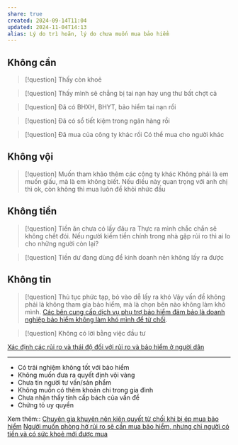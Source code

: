 ```yaml
---
share: true
created: 2024-09-14T11:04
updated: 2024-11-04T14:13
alias: Lý do trì hoãn, lý do chưa muốn mua bảo hiểm
---
```

## Không cần
> [!question] Thấy còn khoẻ

> [!question] Thấy mình sẽ chẳng bị tai nạn hay ung thư bất chợt cả

> [!question] Đã có BHXH, BHYT, bảo hiểm tai nạn rồi

> [!question] Đã có sổ tiết kiệm trong ngân hàng rồi

> [!question] Đã mua của công ty khác rồi
> Có thể mua cho người khác

## Không vội
> [!question] Muốn tham khảo thêm các công ty khác
> Không phải là em muốn giấu, mà là em không biết. Nếu điều này quan trọng với anh chị thì ok, còn không thì mua luôn để khỏi nhức đầu

## Không tiền
> [!question] Tiền ăn chưa có lấy đâu ra
> Thực ra mình chắc chắn sẽ không chết đói. Nếu người kiếm tiền chính trong nhà gặp rủi ro thì ai lo cho những người còn lại?

> [!question] Tiền dư đang dùng để kinh doanh nên không lấy ra được

## Không tin
> [!question] Thủ tục phức tạp, bỏ vào dễ lấy ra khó
>Vậy vấn đề không phải là không tham gia bảo hiểm, mà là chọn bên nào không làm khó mình. [Các bên cung cấp dịch vụ phụ trợ bảo hiểm đảm bảo là doanh nghiệp bảo hiểm không làm khó mình để từ chối](../C%C3%B4ng%20ty,%20%C4%91%E1%BA%A1i%20l%C3%BD,%20h%E1%BB%A3p%20%C4%91%E1%BB%93ng/C%C3%A1c%20b%C3%AAn%20cung%20c%E1%BA%A5p%20d%E1%BB%8Bch%20v%E1%BB%A5%20ph%E1%BB%A5%20tr%E1%BB%A3%20b%E1%BA%A3o%20hi%E1%BB%83m%20%C4%91%E1%BA%A3m%20b%E1%BA%A3o%20l%C3%A0%20doanh%20nghi%E1%BB%87p%20b%E1%BA%A3o%20hi%E1%BB%83m%20kh%C3%B4ng%20l%C3%A0m%20kh%C3%B3%20m%C3%ACnh%20%C4%91%E1%BB%83%20t%E1%BB%AB%20ch%E1%BB%91i.md).

> [!question] Không có lời bằng việc đầu tư


[Xác định các rủi ro và thái độ đối với rủi ro và bảo hiểm ở người dân](../../../../%F0%9F%93%90%20D%E1%BB%B1%20%C3%A1n/Ch%E1%BA%A1y%20ch%E1%BB%89%20ti%C3%AAu/B%E1%BA%A3o%20hi%E1%BB%83m/Nghi%C3%AAn%20c%E1%BB%A9u%20ng%C6%B0%E1%BB%9Di%20d%C3%B9ng/X%C3%A1c%20%C4%91%E1%BB%8Bnh%20c%C3%A1c%20r%E1%BB%A7i%20ro%20v%C3%A0%20th%C3%A1i%20%C4%91%E1%BB%99%20%C4%91%E1%BB%91i%20v%E1%BB%9Bi%20r%E1%BB%A7i%20ro%20v%C3%A0%20b%E1%BA%A3o%20hi%E1%BB%83m%20%E1%BB%9F%20ng%C6%B0%E1%BB%9Di%20d%C3%A2n.md)

---

- Có trải nghiệm không tốt với bảo hiểm
- Không muốn đưa ra quyết định vội vàng
- Chưa tin người tư vấn/sản phẩm
- Không muốn có thêm khoản chi trong gia đình
- Chưa nhận thấy tính cấp bách của vấn đề
- Chứng tỏ uy quyền


Xem thêm:: [Chuyên gia khuyên nên kiên quyết từ chối khi bị ép mua bảo hiểm](https://laodong.vn/kinh-doanh/chuyen-gia-khuyen-nen-kien-quyet-tu-choi-khi-bi-ep-mua-bao-hiem-1152356.ldo)
[Người muốn phòng hờ rủi ro sẽ cần mua bảo hiểm, nhưng chỉ người có tiền và có sức khoẻ mới được mua](./Ng%C6%B0%E1%BB%9Di%20mu%E1%BB%91n%20ph%C3%B2ng%20h%E1%BB%9D%20r%E1%BB%A7i%20ro%20s%E1%BA%BD%20c%E1%BA%A7n%20mua%20b%E1%BA%A3o%20hi%E1%BB%83m,%20nh%C6%B0ng%20ch%E1%BB%89%20ng%C6%B0%E1%BB%9Di%20c%C3%B3%20ti%E1%BB%81n%20v%C3%A0%20c%C3%B3%20s%E1%BB%A9c%20kho%E1%BA%BB%20m%E1%BB%9Bi%20%C4%91%C6%B0%E1%BB%A3c%20mua.md)